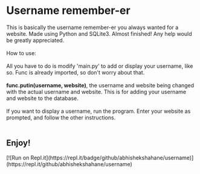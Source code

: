 # Username remember-er
This is basically the username remember-er you always wanted for a website. Made using Python and SQLite3. Almost finished! Any help would be greatly appreciated.
<br></br>
How to use:
<br></br>
All you have to do is modify 'main.py' to add or display your username, like so. Func is already imported, so don't worry about that.
<br></br>
<strong>func.putin(username, website)</strong>, the username and website being changed with the actual username and website. This is for adding your username and website to the database.
<br></br>
If you want to display a username, run the program. Enter your website as prompted, and follow the other instructions.
<br></br>
<h2>Enjoy!</h2>
[![Run on Repl.it](https://repl.it/badge/github/abhishekshahane/username)](https://repl.it/github/abhishekshahane/username)
